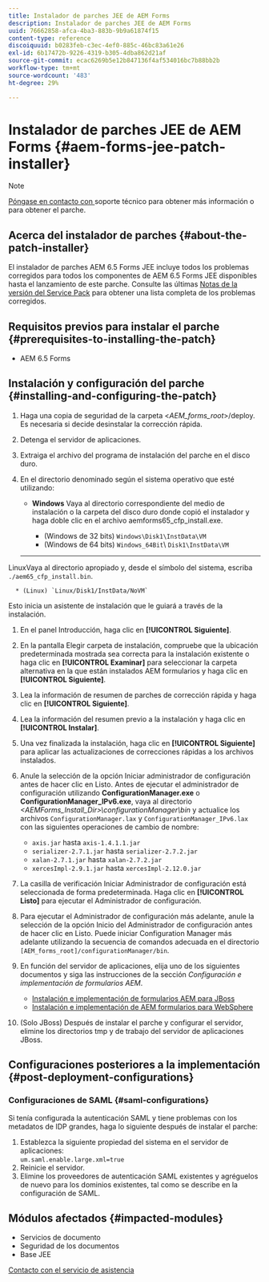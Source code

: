 ```yaml
---
title: Instalador de parches JEE de AEM Forms
description: Instalador de parches JEE de AEM Forms
uuid: 76662858-afca-4ba3-883b-9b9a61874f15
content-type: reference
discoiquuid: b0283feb-c3ec-4ef0-885c-46bc83a61e26
exl-id: 6b17472b-9226-4319-b305-4dba862d21af
source-git-commit: ecac6269b5e12b847136f4af534016bc7b88bb2b
workflow-type: tm+mt
source-wordcount: '483'
ht-degree: 29%

---
```


# Instalador de parches JEE de AEM Forms {#aem-forms-jee-patch-installer}

>[!NOTE]
>
>[Póngase en contacto con ](https://www.adobe.com/account/sign-in.supportportal.html) soporte técnico para obtener más información o para obtener el parche.

## Acerca del instalador de parches {#about-the-patch-installer}

El instalador de parches AEM 6.5 Forms JEE incluye todos los problemas corregidos para todos los componentes de AEM 6.5 Forms JEE disponibles hasta el lanzamiento de este parche. Consulte las últimas [Notas de la versión del Service Pack](sp-release-notes.md) para obtener una lista completa de los problemas corregidos.

## Requisitos previos para instalar el parche {#prerequisites-to-installing-the-patch}

* AEM 6.5 Forms

## Instalación y configuración del parche {#installing-and-configuring-the-patch}

1. Haga una copia de seguridad de la carpeta &lt;*AEM_forms_root*>/deploy. Es necesaria si decide desinstalar la corrección rápida.
1. Detenga el servidor de aplicaciones.
1. Extraiga el archivo del programa de instalación del parche en el disco duro.
1. En el directorio denominado según el sistema operativo que esté utilizando:

   * **Windows**
Vaya al directorio correspondiente del medio de instalación o la carpeta del disco duro donde copió el instalador y haga doble clic en el archivo aemforms65_cfp_install.exe.

      * (Windows de 32 bits) `Windows\Disk1\InstData\VM`
      * (Windows de 64 bits) `Windows_64Bit`\ `Disk1\InstData\VM`
   * ****
LinuxVaya al directorio apropiado y, desde el símbolo del sistema, escriba 
`./aem65_cfp_install.bin`.

      * (Linux) `Linux/Disk1/InstData/NoVM`

   Esto inicia un asistente de instalación que le guiará a través de la instalación.

1. En el panel Introducción, haga clic en **[!UICONTROL Siguiente]**.
1. En la pantalla Elegir carpeta de instalación, compruebe que la ubicación predeterminada mostrada sea correcta para la instalación existente o haga clic en **[!UICONTROL Examinar]** para seleccionar la carpeta alternativa en la que están instalados AEM formularios y haga clic en **[!UICONTROL Siguiente]**.
1. Lea la información de resumen de parches de corrección rápida y haga clic en **[!UICONTROL Siguiente]**.
1. Lea la información del resumen previo a la instalación y haga clic en **[!UICONTROL Instalar]**.
1. Una vez finalizada la instalación, haga clic en **[!UICONTROL Siguiente]** para aplicar las actualizaciones de correcciones rápidas a los archivos instalados.

1. Anule la selección de la opción Iniciar administrador de configuración antes de hacer clic en Listo. Antes de ejecutar el administrador de configuración utilizando **ConfigurationManager.exe** o **ConfigurationManager_IPv6.exe**, vaya al directorio *&lt;AEMForms_Install_Dir>\configurationManager\bin* y actualice los archivos `ConfigurationManager.lax` y `ConfigurationManager_IPv6.lax` con las siguientes operaciones de cambio de nombre:

   * `axis.jar` hasta `axis-1.4.1.1.jar`
   * `serializer-2.7.1.jar` hasta `serializer-2.7.2.jar`
   * `xalan-2.7.1.jar` hasta `xalan-2.7.2.jar`
   * `xercesImpl-2.9.1.jar` hasta `xercesImpl-2.12.0.jar`

1. La casilla de verificación Iniciar Administrador de configuración está seleccionada de forma predeterminada. Haga clic en **[!UICONTROL Listo]** para ejecutar el Administrador de configuración.

1. Para ejecutar el Administrador de configuración más adelante, anule la selección de la opción Inicio del Administrador de configuración antes de hacer clic en Listo. Puede iniciar Configuration Manager más adelante utilizando la secuencia de comandos adecuada en el directorio `[AEM_forms_root]/configurationManager/bin`.

1. En función del servidor de aplicaciones, elija uno de los siguientes documentos y siga las instrucciones de la sección *Configuración e implementación de formularios AEM*.

   * [Instalación e implementación de formularios AEM para JBoss](http://www.adobe.com/go/learn_aemforms_installJBoss_65)
   * [Instalación e implementación de AEM formularios para WebSphere](http://www.adobe.com/go/learn_aemforms_installWebSphere_65)

1. (Solo JBoss) Después de instalar el parche y configurar el servidor, elimine los directorios tmp y de trabajo del servidor de aplicaciones JBoss.

## Configuraciones posteriores a la implementación {#post-deployment-configurations}

### Configuraciones de SAML {#saml-configurations}

Si tenía configurada la autenticación SAML y tiene problemas con los metadatos de IDP grandes, haga lo siguiente después de instalar el parche:

1. Establezca la siguiente propiedad del sistema en el servidor de aplicaciones:\
   `um.saml.enable.large.xml=true`
1. Reinicie el servidor.
1. Elimine los proveedores de autenticación SAML existentes y agréguelos de nuevo para los dominios existentes, tal como se describe en la configuración de SAML.

## Módulos afectados {#impacted-modules}

* Servicios de documento
* Seguridad de los documentos
* Base JEE

[Contacto con el servicio de asistencia](https://www.adobe.com/account/sign-in.supportportal.html)
